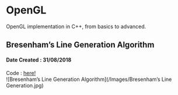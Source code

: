 # OpenGL
OpenGL implementation in C++, from basics to advanced.

## Bresenham’s Line Generation Algorithm
#### Date Created : 31/08/2018
Code : [here!](https://github.com/shivanshthapliyal/OpenGL/blob/master/Bresenhams%20Algorithm.cpp) <br> 
![Bresenham’s Line Generation Algorithm](/Images/Bresenham’s Line Generation.jpg)
